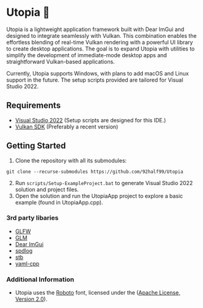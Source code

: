 # Utopia 🌌

Utopia is a lightweight application framework built with Dear ImGui and designed to integrate seamlessly with Vulkan. This combination enables the effortless blending of real-time Vulkan rendering with a powerful UI library to create desktop applications. The goal is to expand Utopia with utilities to simplify the development of immediate-mode desktop apps and straightforward Vulkan-based applications.

Currently, Utopia supports Windows, with plans to add macOS and Linux support in the future. The setup scripts provided are tailored for Visual Studio 2022.

## Requirements
- [Visual Studio 2022](https://visualstudio.com) (Setup scripts are designed for this IDE.)
- [Vulkan SDK](https://vulkan.lunarg.com/sdk/home#windows) (Preferably a recent version)

## Getting Started
1. Clone the repository with all its submodules: 

`git clone --recurse-submodules https://github.com/92half99/Utopia`

2. Run `scripts/Setup-ExampleProject.bat` to generate Visual Studio 2022 solution and project files.
3. Open the solution and run the UtopiaApp project to explore a basic example (found in UtopiaApp.cpp).

### 3rd party libaries
- [GLFW](https://github.com/glfw/glfw)
- [GLM](https://github.com/g-truc/glm)
- [Dear ImGui](https://github.com/ocornut/imgui)
- [spdlog](https://github.com/gabime/spdlog)
- [stb](https://github.com/nothings/stb)
- [yaml-cpp](https://github.com/jbeder/yaml-cpp)
  
### Additional Information
- Utopia uses the [Roboto](https://fonts.google.com/specimen/Roboto) font, licensed under the ([Apache License, Version 2.0](https://www.apache.org/licenses/LICENSE-2.0)).
